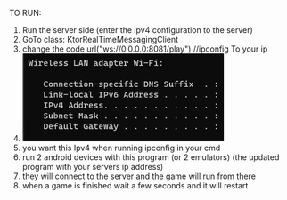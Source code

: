 TO RUN:
1) Run the server side (enter the ipv4 configuration to the server)
2) GoTo class: KtorRealTimeMessagingClient
3) change the code url("ws://0.0.0.0:8081/play") //ipconfig To your ip
4) ![img.png](img.png)
5) you want this Ipv4 when running ipconfig in your cmd
6) run 2 android devices with this program (or 2 emulators) (the updated program with your servers ip address) 
7) they will connect to the server and the game will run from there
8) when a game is finished wait a few seconds and it will restart